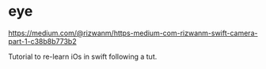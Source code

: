 # eye
https://medium.com/@rizwanm/https-medium-com-rizwanm-swift-camera-part-1-c38b8b773b2


Tutorial to re-learn iOs in swift following a tut.
